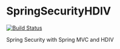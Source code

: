 # SpringSecurityHDIV
[![Build Status](https://travis-ci.org/b-palaniappan/SpringSecurityHDIV.svg?branch=master)](https://travis-ci.org/b-palaniappan/SpringSecurityHDIV)

Spring Security with Spring MVC and HDIV